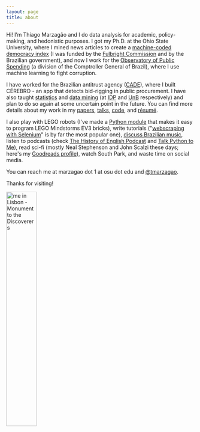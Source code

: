 ```yaml
---
layout: page
title: about
---
```


Hi! I’m Thiago Marzagão and I do data analysis for academic, policy-making, and hedonistic purposes. I got my Ph.D. at the Ohio State University, where I mined news articles to create a [machine-coded democracy index](https://arxiv.org/abs/1502.06161) (I was funded by the [Fulbright Commission](https://fulbright.org.br/) and by the Brazilian government), and now I work for the [Observatory of Public Spending](http://www.cgu.gov.br/assuntos/informacoes-estrategicas/observatorio-da-despesa-publica) (a division of the Comptroller General of Brazil), where I use machine learning to fight corruption.

I have worked for the Brazilian antitrust agency ([CADE](http://cade.gov.br/)), where I built CÉREBRO - an app that detects bid-rigging in public procurement. I have also taught [statistics](/teaching/EADM) and [data mining](/teaching/EPA109738) (at [IDP](http://www.idp.edu.br/administracao/) and [UnB](http://adm.unb.br/) respectively) and plan to do so again at some uncertain point in the future. You can find more details about my work in my [papers](http://thiagomarzagao.com/papers/), [talks](http://thiagomarzagao.com/talks%20&%20slides/), [code](http://thiagomarzagao.com/code/), and [résumé](https://s3.amazonaws.com/thiagomarzagao/resume_ThiagoMarzagao.pdf).

I also play with LEGO robots (I've made a [Python module](https://github.com/thiagomarzagao/ev3py) that makes it easy to program LEGO Mindstorms EV3 bricks), write tutorials ("[webscraping with Selenium](http://thiagomarzagao.com/2013/11/12/webscraping-with-selenium-part-1/)" is by far the most popular one), [discuss Brazilian music](http://thiagomarzagao.com/2015/12/24/text-analyzing-brazilian-music/), listen to podcasts (check [The History of English Podcast](http://historyofenglishpodcast.com/) and [Talk Python to Me](https://talkpython.fm/)), read sci-fi (mostly Neal Stephenson and John Scalzi these days; here's my [Goodreads profile](https://www.goodreads.com/user/show/45921922-thiago-marzag-o)), watch South Park, and waste time on social media.

You can reach me at marzagao dot 1 at osu dot edu and [@tmarzagao](https://twitter.com/tmarzagao).

Thanks for visiting!

<img src="http://i.imgur.com/7L0c53hl.jpg" title="me in Lisbon - Monument to the Discoverers" height="40%" width="40%" />